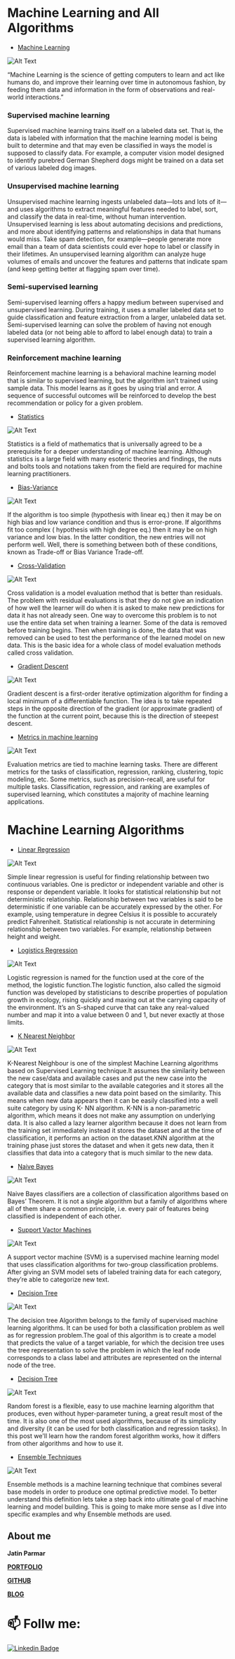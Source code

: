 # Machine Learning and All Algorithms
* [Machine Learning](https://github.com/piyushpathak03/Machine-learning-algorithm-PDF)

![Alt Text](https://github.com/piyushpathak03/Machine-learning-algorithm-PDF/blob/main/static/machine%20learning.jpeg)

“Machine Learning is the science of getting computers to learn and act like humans do, and improve their learning over time in autonomous fashion, by feeding them data and information in the form of observations and real-world interactions.”

### Supervised machine learning            
Supervised machine learning trains itself on a labeled data set. That is, the data is labeled with information that the machine learning model is being built to determine and that may even be classified in ways the model is supposed to classify data. For example, a computer vision model designed to identify purebred German Shepherd dogs might be trained on a data set of various labeled dog images.  

### Unsupervised machine learning
Unsupervised machine learning ingests unlabeled data—lots and lots of it—and uses algorithms to extract meaningful features needed to label, sort, and classify the data in real-time, without human intervention. Unsupervised learning is less about automating decisions and predictions, and more about identifying patterns and relationships in data that humans would miss. Take spam detection, for example—people generate more email than a team of data scientists could ever hope to label or classify in their lifetimes. An unsupervised learning algorithm can analyze huge volumes of emails and uncover the features and patterns that indicate spam (and keep getting better at flagging spam over time).

### Semi-supervised learning 
Semi-supervised learning offers a happy medium between supervised and unsupervised learning. During training, it uses a smaller labeled data set to guide classification and feature extraction from a larger, unlabeled data set. Semi-supervised learning can solve the problem of having not enough labeled data (or not being able to afford to label enough data) to train a supervised learning algorithm. 

### Reinforcement machine learning
Reinforcement machine learning is a behavioral machine learning model that is similar to supervised learning, but the algorithm isn’t trained using sample data. This model learns as it goes by using trial and error. A sequence of successful outcomes will be reinforced to develop the best recommendation or policy for a given problem.


* [Statistics](https://github.com/piyushpathak03/Machine-learning-algorithm-PDF/tree/main/00%20Statistics)

![Alt Text](https://github.com/piyushpathak03/Machine-learning-algorithm-PDF/blob/main/static/statistics.jpg)

Statistics is a field of mathematics that is universally agreed to be a prerequisite for a deeper understanding of machine learning. Although statistics is a large field with many esoteric theories and findings, the nuts and bolts tools and notations taken from the field are required for machine learning practitioners.


* [Bias-Variance](https://github.com/piyushpathak03/Machine-learning-algorithm-PDF/tree/main/Bias_Variance)

![Alt Text](https://github.com/piyushpathak03/Machine-learning-algorithm-PDF/blob/main/static/bias-variance.png)

If the algorithm is too simple (hypothesis with linear eq.) then it may be on high bias and low variance condition and thus is error-prone. If algorithms fit too complex ( hypothesis with high degree eq.) then it may be on high variance and low bias. In the latter condition, the new entries will not perform well. Well, there is something between both of these conditions, known as Trade-off or Bias Variance Trade-off.


* [Cross-Validation](https://github.com/piyushpathak03/Machine-learning-algorithm-PDF/tree/main/Cross%20Validation)

![Alt Text](https://github.com/piyushpathak03/Machine-learning-algorithm-PDF/blob/main/static/Cross-Validation.jpg)

Cross validation is a model evaluation method that is better than residuals. The problem with residual evaluations is that they do not give an indication of how well the learner will do when it is asked to make new predictions for data it has not already seen. One way to overcome this problem is to not use the entire data set when training a learner. Some of the data is removed before training begins. Then when training is done, the data that was removed can be used to test the performance of the learned model on new data. This is the basic idea for a whole class of model evaluation methods called cross validation.


* [Gradient Descent](https://github.com/piyushpathak03/Machine-learning-algorithm-PDF/tree/main/Gradient%20Descent)

![Alt Text](https://github.com/piyushpathak03/Machine-learning-algorithm-PDF/blob/main/static/gradient%20descent.jpg)

Gradient descent is a first-order iterative optimization algorithm for finding a local minimum of a differentiable function. The idea is to take repeated steps in the opposite direction of the gradient (or approximate gradient) of the function at the current point, because this is the direction of steepest descent.


* [Metrics in machine learning](https://github.com/piyushpathak03/Machine-learning-algorithm-PDF/tree/main/Metrics)

![Alt Text](https://github.com/piyushpathak03/Machine-learning-algorithm-PDF/blob/main/static/Metrics.png)

Evaluation metrics are tied to machine learning tasks. There are different metrics for the tasks of classification, regression, ranking, clustering, topic modeling, etc. Some metrics, such as precision-recall, are useful for multiple tasks. Classification, regression, and ranking are examples of supervised learning, which constitutes a majority of machine learning applications.


# Machine Learning Algorithms

* [Linear Regression](https://github.com/piyushpathak03/Machine-learning-algorithm-PDF/tree/main/Linear%20Model)

![Alt Text](https://github.com/piyushpathak03/Machine-learning-algorithm-PDF/blob/main/static/Linear%20models.png)

Simple linear regression is useful for finding relationship between two continuous variables. One is predictor or independent variable and other is response or dependent variable. It looks for statistical relationship but not deterministic relationship. Relationship between two variables is said to be deterministic if one variable can be accurately expressed by the other. For example, using temperature in degree Celsius it is possible to accurately predict Fahrenheit. Statistical relationship is not accurate in determining relationship between two variables. For example, relationship between height and weight.


* [Logistics Regression](https://github.com/piyushpathak03/Machine-learning-algorithm-PDF/tree/main/Logistic)

![Alt Text](https://github.com/piyushpathak03/Machine-learning-algorithm-PDF/blob/main/static/Logistics%20regression.png)

Logistic regression is named for the function used at the core of the method, the logistic function.The logistic function, also called the sigmoid function was developed by statisticians to describe properties of population growth in ecology, rising quickly and maxing out at the carrying capacity of the environment. It’s an S-shaped curve that can take any real-valued number and map it into a value between 0 and 1, but never exactly at those limits.


* [K Nearest Neighbor](https://github.com/piyushpathak03/Machine-learning-algorithm-PDF/tree/main/KNN%20Model)

![Alt Text](https://github.com/piyushpathak03/Machine-learning-algorithm-PDF/blob/main/static/KNN.png)

K-Nearest Neighbour is one of the simplest Machine Learning algorithms based on Supervised Learning technique.It assumes the similarity between the new case/data and available cases and put the new case into the category that is most similar to the available categories and it stores all the available data and classifies a new data point based on the similarity. This means when new data appears then it can be easily classified into a well suite category by using K- NN algorithm.
K-NN is a non-parametric algorithm, which means it does not make any assumption on underlying data.
It is also called a lazy learner algorithm because it does not learn from the training set immediately instead it stores the dataset and at the time of classification, it performs an action on the dataset.KNN algorithm at the training phase just stores the dataset and when it gets new data, then it classifies that data into a category that is much similar to the new data.


* [Naive Bayes](https://github.com/piyushpathak03/Machine-learning-algorithm-PDF/tree/main/Naive%20Bayes)

![Alt Text](https://github.com/piyushpathak03/Machine-learning-algorithm-PDF/blob/main/static/Naive%20Bayes%20models.png)

Naive Bayes classifiers are a collection of classification algorithms based on Bayes’ Theorem. It is not a single algorithm but a family of algorithms where all of them share a common principle, i.e. every pair of features being classified is independent of each other.


* [Support Vactor Machines](https://github.com/piyushpathak03/Machine-learning-algorithm-PDF/tree/main/SVM)

![Alt Text](https://github.com/piyushpathak03/Machine-learning-algorithm-PDF/blob/main/static/SVM.jpg)

A support vector machine (SVM) is a supervised machine learning model that uses classification algorithms for two-group classification problems. After giving an SVM model sets of labeled training data for each category, they’re able to categorize new text.


* [Decision Tree](https://github.com/piyushpathak03/Machine-learning-algorithm-PDF/tree/main/DT)

![Alt Text](https://github.com/piyushpathak03/Machine-learning-algorithm-PDF/blob/main/static/decision%20tree.png)

The decision tree Algorithm belongs to the family of supervised machine learning algorithms. It can be used for both a classification problem as well as for regression problem.The goal of this algorithm is to create a model that predicts the value of a target variable, for which the decision tree uses the tree representation to solve the problem in which the leaf node corresponds to a class label and attributes are represented on the internal node of the tree.


* [Decision Tree](https://github.com/piyushpathak03/Machine-learning-algorithm-PDF/tree/main/Random_forest)

![Alt Text](https://github.com/piyushpathak03/Machine-learning-algorithm-PDF/blob/main/static/random%20forest.jpg)

Random forest is a flexible, easy to use machine learning algorithm that produces, even without hyper-parameter tuning, a great result most of the time. It is also one of the most used algorithms, because of its simplicity and diversity (it can be used for both classification and regression tasks). In this post we'll learn how the random forest algorithm works, how it differs from other algorithms and how to use it.


* [Ensemble Techniques](https://github.com/piyushpathak03/Machine-learning-algorithm-PDF/tree/main/Ensemble)

![Alt Text](https://github.com/piyushpathak03/Machine-learning-algorithm-PDF/blob/main/static/Ensemble%20techniques.png)

 Ensemble methods is a machine learning technique that combines several base models in order to produce one optimal predictive model. To better understand this definition lets take a step back into ultimate goal of machine learning and model building. This is going to make more sense as I dive into specific examples and why Ensemble methods are used.



## About me

**Jatin Parmar**

[**PORTFOLIO**](https://anirudhrapathak3.wixsite.com/piyush)

[**GITHUB**](https://github.com/piyushpathak03)

[**BLOG**](https://medium.com/@piyushpathak03)


# 📫 Follw me: 

[![Linkedin Badge](https://img.shields.io/badge/-jatinparmar-blue?style=flat-square&logo=Linkedin&logoColor=white&link=https://www.linkedin.com/in/jhparmar/)](https://www.linkedin.com/in/jhparmar/)


